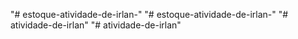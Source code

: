 "# estoque-atividade-de-irlan-" 
"# estoque-atividade-de-irlan-" 
"# atividade-de-irlan" 
"# atividade-de-irlan" 
